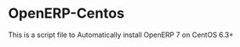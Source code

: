 OpenERP-Centos
==============

This is a script file to Automatically install OpenERP 7 on CentOS 6.3+
